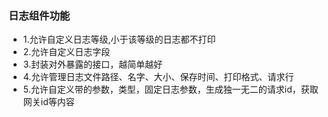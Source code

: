

### 日志组件功能

+ 1.允许自定义日志等级,小于该等级的日志都不打印
+ 2.允许自定义日志字段
+ 3.封装对外暴露的接口，越简单越好
+ 4.允许管理日志文件路径、名字、大小、保存时间、打印格式、请求行
+ 5.允许自定义带的参数，类型，固定日志参数，生成独一无二的请求id，获取网关id等内容